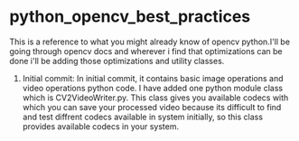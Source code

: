 # python_opencv_best_practices
This is a reference to what you might already know of opencv python.I'll be going through opencv docs and wherever i find that optimizations can be done i'll be adding those optimizations and utility classes.

1. Initial commit:
In initial commit, it contains basic image operations and video operations python code.
I have added one python module class which is CV2VideoWriter.py. This class gives you available codecs with which you can save your processed video because its difficult to find and test diffrent codecs available in system initially, so this class provides available codecs in your system.
